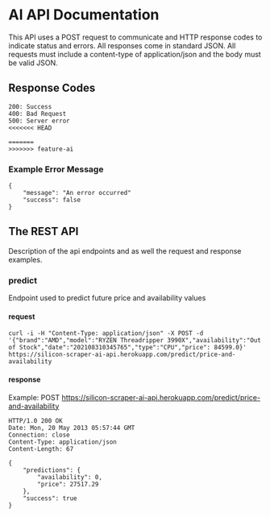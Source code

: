 # AI API Documentation

This API uses a POST request to communicate and HTTP response codes to indicate status and errors. All responses come 
in standard JSON. All requests must include a content-type of application/json and the body must be valid JSON.

## Response Codes

```
200: Success
400: Bad Request
500: Server error
<<<<<<< HEAD

=======
>>>>>>> feature-ai
```

### Example Error Message

```
{
	"message": "An error occurred"
    "success": false
}
```

## The REST API

Description of the api endpoints and as well the request and response examples.

### predict
Endpoint used to predict future price and availability values 

#### request 

```
curl -i -H "Content-Type: application/json" -X POST -d '{"brand":"AMD","model":"RYZEN Threadripper 3990X","availability":"Out of Stock","date":"202108310345765","type":"CPU","price": 84599.0}' https://silicon-scraper-ai-api.herokuapp.com/predict/price-and-availability
```

#### response 
Example: POST https://silicon-scraper-ai-api.herokuapp.com/predict/price-and-availability

```
HTTP/1.0 200 OK
Date: Mon, 20 May 2013 05:57:44 GMT
Connection: close
Content-Type: application/json
Content-Length: 67

{
    "predictions": {
        "availability": 0,
        "price": 27517.29
    },
    "success": true
}
```
